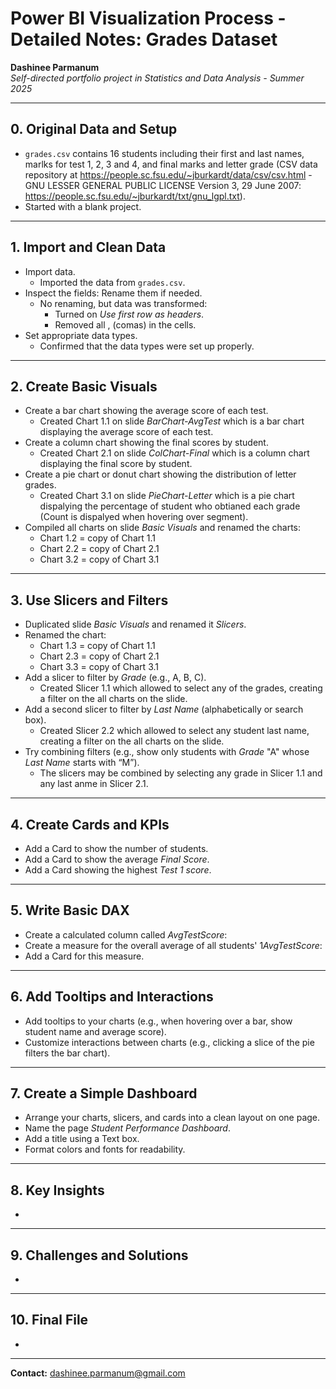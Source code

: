 # Power BI Visualization Process - Detailed Notes: Grades Dataset

**Dashinee Parmanum**  
*Self-directed portfolio project in Statistics and Data Analysis - Summer 2025*

---
## 0. Original Data and Setup
- `grades.csv` contains 16 students including their first and last names, marlks for test 1, 2, 3 and 4, and final marks and letter grade (CSV data repository at https://people.sc.fsu.edu/~jburkardt/data/csv/csv.html - GNU LESSER GENERAL PUBLIC LICENSE Version 3, 29 June 2007: https://people.sc.fsu.edu/~jburkardt/txt/gnu_lgpl.txt).
- Started with a blank project.

---
## 1. Import and Clean Data
- Import data.
  - Imported the data from `grades.csv`.
- Inspect the fields: Rename them if needed.
  - No renaming, but data was transformed:
    - Turned on *Use first row as headers*.
    - Removed all , (comas) in the cells.
- Set appropriate data types.  
  - Confirmed that the data types were set up properly.

---
## 2. Create Basic Visuals
- Create a bar chart showing the average score of each test.
  - Created Chart 1.1 on slide *BarChart-AvgTest* which is a bar chart displaying the average score of each test.
- Create a column chart showing the final scores by student.
  - Created Chart 2.1 on slide *ColChart-Final* which is a column chart displaying the final score by student.
- Create a pie chart or donut chart showing the distribution of letter grades.
  - Created Chart 3.1 on slide *PieChart-Letter* which is a pie chart dispalying the percentage of student who obtianed each grade (Count is dispalyed when hovering over segment).
- Compiled all charts on slide *Basic Visuals* and renamed the charts:
  -  Chart 1.2 = copy of Chart 1.1
  -  Chart 2.2 = copy of Chart 2.1
  -  Chart 3.2 = copy of Chart 3.1
    
---
## 3. Use Slicers and Filters
- Duplicated slide *Basic Visuals* and renamed it *Slicers*.
- Renamed the chart:
  -  Chart 1.3 = copy of Chart 1.1
  -  Chart 2.3 = copy of Chart 2.1
  -  Chart 3.3 = copy of Chart 3.1
- Add a slicer to filter by *Grade* (e.g., A, B, C).
  - Created Slicer 1.1 which allowed to select any of the grades, creating a filter on the all charts on the slide.
- Add a second slicer to filter by *Last Name* (alphabetically or search box).
  - Created Slicer 2.2 which allowed to select any student last name, creating a filter on the all charts on the slide.
- Try combining filters (e.g., show only students with *Grade* "A" whose *Last Name* starts with “M”).
  - The slicers may be combined by selecting any grade in Slicer 1.1 and any last anme in Slicer 2.1. 

---
## 4. Create Cards and KPIs
- Add a Card to show the number of students.
- Add a Card to show the average *Final Score*.
- Add a Card showing the highest *Test 1 score*.

---
## 5. Write Basic DAX
- Create a calculated column called *AvgTestScore*:
- Create a measure for the overall average of all students' 1*AvgTestScore*:
- Add a Card for this measure.

---
## 6. Add Tooltips and Interactions
- Add tooltips to your charts (e.g., when hovering over a bar, show student name and average score).
- Customize interactions between charts (e.g., clicking a slice of the pie filters the bar chart).

---
## 7.  Create a Simple Dashboard
- Arrange your charts, slicers, and cards into a clean layout on one page.
- Name the page *Student Performance Dashboard*.
- Add a title using a Text box.
- Format colors and fonts for readability.

---
## 8. Key Insights
- 

---
## 9. Challenges and Solutions
- 

---
## 10. Final File
- 

---
**Contact:** dashinee.parmanum@gmail.com
